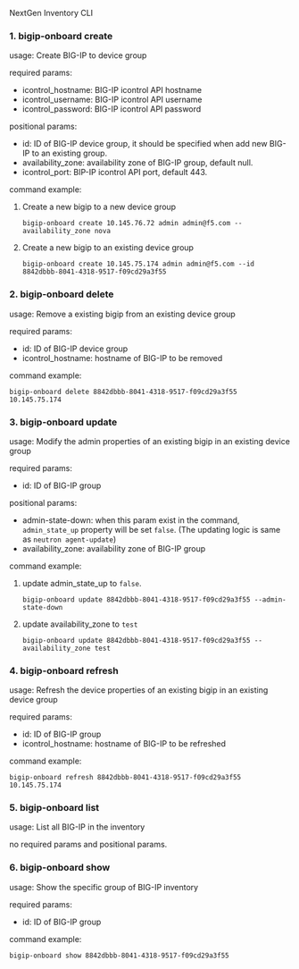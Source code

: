 NextGen Inventory CLI

### 1. bigip-onboard create
usage: Create BIG-IP to device group

required params:
- icontrol_hostname: BIG-IP icontrol API hostname
- icontrol_username: BIG-IP icontrol API username
- icontrol_password: BIG-IP icontrol API password

positional params:
- id: ID of BIG-IP device group, it should be specified when add new BIG-IP to an existing group.
- availability_zone: availability zone of BIG-IP group, default null.
- icontrol_port: BIP-IP icontrol API port, default 443.

command example:
1. Create a new bigip to a new device group

    `bigip-onboard create 10.145.76.72 admin admin@f5.com --availability_zone nova 
`
2. Create a new bigip to an existing device group

    `bigip-onboard create 10.145.75.174 admin admin@f5.com --id 8842dbbb-8041-4318-9517-f09cd29a3f55`

### 2. bigip-onboard delete
usage: Remove a existing bigip from an existing device group

required params:
- id: ID of BIG-IP device group
- icontrol_hostname: hostname of BIG-IP to be removed

command example:

`bigip-onboard delete 8842dbbb-8041-4318-9517-f09cd29a3f55 10.145.75.174`

### 3. bigip-onboard update
usage: Modify the admin properties of an existing bigip in an existing device group

required params:
- id: ID of BIG-IP group

positional params:
- admin-state-down: when this param exist in the command, `admin_state_up` property will be set `false`. 
(The updating logic is same as `neutron agent-update`)
- availability_zone: availability zone of BIG-IP group

command example:
1. update admin_state_up to `false`.

    `bigip-onboard update 8842dbbb-8041-4318-9517-f09cd29a3f55 --admin-state-down`

2. update availability_zone to `test`

    `bigip-onboard update 8842dbbb-8041-4318-9517-f09cd29a3f55 --availability_zone test`

### 4. bigip-onboard refresh
usage: Refresh the device properties of an existing bigip in an existing device group

required params:
- id: ID of BIG-IP group
- icontrol_hostname: hostname of BIG-IP to be refreshed

command example:

`bigip-onboard refresh 8842dbbb-8041-4318-9517-f09cd29a3f55 10.145.75.174`

### 5. bigip-onboard list
usage: List all BIG-IP in the inventory

no required params and positional params.

### 6. bigip-onboard show
usage: Show the specific group of BIG-IP inventory

required params:
- id: ID of BIG-IP group

command example:

`bigip-onboard show 8842dbbb-8041-4318-9517-f09cd29a3f55`


